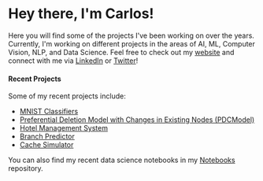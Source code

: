 # Hey there, I'm Carlos!

Here you will find some of the projects I've been working on over the years. Currently, I'm working on different projects in the areas of AI, ML, Computer Vision, NLP, and Data Science. Feel free to check out my [website](https://csbanon.com) and connect with me via [LinkedIn](https://www.linkedin.com/in/csbanon/) or [Twitter](https://twitter.com/csbanon)!

#### Recent Projects
Some of my recent projects include:
* [MNIST Classifiers](https://github.com/csbanon/mnist-classifiers)
* [Preferential Deletion Model with Changes in Existing Nodes (PDCModel)](https://github.com/csbanon/pdc-model)
* [Hotel Management System](https://github.com/csbanon/hotel-management-system)
* [Branch Predictor](https://github.com/csbanon/branch-predictor)
* [Cache Simulator](https://github.com/csbanon/cache-simulator)

You can also find my recent data science notebooks in my [Notebooks](https://github.com/csbanon/notebooks) repository.



<!--
**csbanon/csbanon** is a ✨ _special_ ✨ repository because its `README.md` (this file) appears on your GitHub profile.

Here are some ideas to get you started:

- 🔭 I’m currently working on ...
- 🌱 I’m currently learning ...
- 👯 I’m looking to collaborate on ...
- 🤔 I’m looking for help with ...
- 💬 Ask me about ...
- 📫 How to reach me: ...
- 😄 Pronouns: ...
- ⚡ Fun fact: ...
-->
